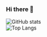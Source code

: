 ### Hi there 👋

<!--
**Wally869/Wally869** is a ✨ _special_ ✨ repository because its `README.md` (this file) appears on your GitHub profile.

Here are some ideas to get you started:

- 🔭 I’m currently working on ...
- 🌱 I’m currently learning ...
- 👯 I’m looking to collaborate on ...
- 🤔 I’m looking for help with ...
- 💬 Ask me about ...
- 📫 How to reach me: ...
- 😄 Pronouns: ...
- ⚡ Fun fact: ...
-->


![GitHub stats](https://github-readme-stats.vercel.app/api?username=Wally869&show_icons=true&theme=apprentice)  
![Top Langs](https://github-readme-stats.vercel.app/api/top-langs/?username=Wally869&theme=tokyonight&hide=html)   

